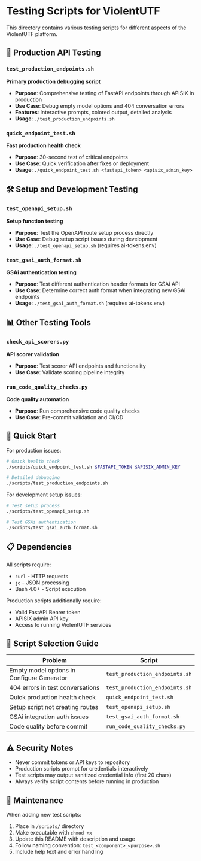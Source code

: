 # Testing Scripts for ViolentUTF

This directory contains various testing scripts for different aspects of the ViolentUTF platform.

## 🔧 Production API Testing

### `test_production_endpoints.sh` 
**Primary production debugging script**
- **Purpose**: Comprehensive testing of FastAPI endpoints through APISIX in production
- **Use Case**: Debug empty model options and 404 conversation errors  
- **Features**: Interactive prompts, colored output, detailed analysis
- **Usage**: `./test_production_endpoints.sh`

### `quick_endpoint_test.sh`
**Fast production health check**  
- **Purpose**: 30-second test of critical endpoints
- **Use Case**: Quick verification after fixes or deployment
- **Usage**: `./quick_endpoint_test.sh <fastapi_token> <apisix_admin_key>`

## 🛠️ Setup and Development Testing

### `test_openapi_setup.sh`
**Setup function testing**
- **Purpose**: Test the OpenAPI route setup process directly
- **Use Case**: Debug setup script issues during development
- **Usage**: `./test_openapi_setup.sh` (requires ai-tokens.env)

### `test_gsai_auth_format.sh`  
**GSAi authentication testing**
- **Purpose**: Test different authentication header formats for GSAi API
- **Use Case**: Determine correct auth format when integrating new GSAi endpoints
- **Usage**: `./test_gsai_auth_format.sh` (requires ai-tokens.env)

## 📊 Other Testing Tools

### `check_api_scorers.py`
**API scorer validation**
- **Purpose**: Test scorer API endpoints and functionality
- **Use Case**: Validate scoring pipeline integrity

### `run_code_quality_checks.py` 
**Code quality automation**
- **Purpose**: Run comprehensive code quality checks
- **Use Case**: Pre-commit validation and CI/CD

## 🚀 Quick Start

For production issues:
```bash
# Quick health check
./scripts/quick_endpoint_test.sh $FASTAPI_TOKEN $APISIX_ADMIN_KEY

# Detailed debugging  
./scripts/test_production_endpoints.sh
```

For development setup issues:
```bash
# Test setup process
./scripts/test_openapi_setup.sh

# Test GSAi authentication  
./scripts/test_gsai_auth_format.sh
```

## 📋 Dependencies

All scripts require:
- `curl` - HTTP requests
- `jq` - JSON processing  
- Bash 4.0+ - Script execution

Production scripts additionally require:
- Valid FastAPI Bearer token
- APISIX admin API key
- Access to running ViolentUTF services

## 🎯 Script Selection Guide

| Problem | Script |
|---------|--------|  
| Empty model options in Configure Generator | `test_production_endpoints.sh` |
| 404 errors in test conversations | `test_production_endpoints.sh` |  
| Quick production health check | `quick_endpoint_test.sh` |
| Setup script not creating routes | `test_openapi_setup.sh` |
| GSAi integration auth issues | `test_gsai_auth_format.sh` |
| Code quality before commit | `run_code_quality_checks.py` |

## ⚠️ Security Notes

- Never commit tokens or API keys to repository
- Production scripts prompt for credentials interactively
- Test scripts may output sanitized credential info (first 20 chars)
- Always verify script contents before running in production

## 🔄 Maintenance

When adding new test scripts:
1. Place in `/scripts/` directory
2. Make executable with `chmod +x`
3. Update this README with description and usage
4. Follow naming convention: `test_<component>_<purpose>.sh`
5. Include help text and error handling